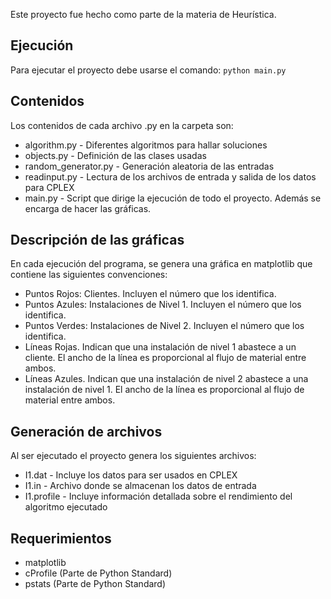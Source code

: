 Este proyecto fue hecho como parte de la materia de Heurística.

## Ejecución
Para ejecutar el proyecto debe usarse el comando:
`python main.py`

## Contenidos
Los contenidos de cada archivo .py en la carpeta son:
- algorithm.py - Diferentes algoritmos para hallar soluciones
- objects.py - Definición de las clases usadas
- random_generator.py - Generación aleatoria de las entradas
- readinput.py - Lectura de los archivos de entrada y salida de los datos para CPLEX
- main.py - Script que dirige la ejecución de todo el proyecto. Además se encarga de hacer las gráficas.

## Descripción de las gráficas
En cada ejecución del programa, se genera una gráfica en matplotlib que contiene las siguientes convenciones:
- Puntos Rojos: Clientes. Incluyen el número que los identifica.
- Puntos Azules: Instalaciones de Nivel 1. Incluyen el número que los identifica.
- Puntos Verdes: Instalaciones de Nivel 2. Incluyen el número que los identifica.
- Líneas Rojas. Indican que una instalación de nivel 1 abastece a un cliente.
    El ancho de la línea es proporcional al flujo de material entre ambos.
- Líneas Azules. Indican que una instalación de nivel 2 abastece a una instalación de nivel 1.
    El ancho de la línea es proporcional al flujo de material entre ambos.

## Generación de archivos
Al ser ejecutado el proyecto genera los siguientes archivos:
- I1.dat - Incluye los datos para ser usados en CPLEX
- I1.in - Archivo donde se almacenan los datos de entrada
- I1.profile - Incluye información detallada sobre el rendimiento del algoritmo ejecutado

## Requerimientos
- matplotlib
- cProfile (Parte de Python Standard)
- pstats (Parte de Python Standard)